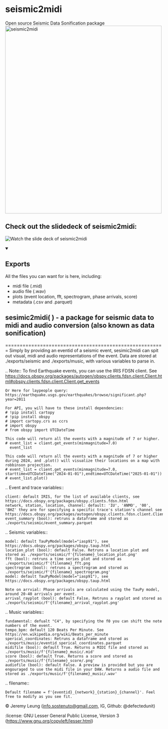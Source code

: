 # seismic2midi
Open source Seismic Data Sonification package
 <img src="https://drive.google.com/file/d/1wH5zO3oJbgf4mpPtG-R7om05Ikl-IDZk/view?usp=sharing" alt="seismic2midi" width="500" height="600"> 

## Check out the slidedeck of seismic2midi:
<p href="https://www.canva.com/design/DAGucwk1Nr4/n9h0uzL5_eqaWdwDu2hl8Q/watch?utlId=hc2aebcd539/"><img alt="Watch the slide deck of seismic2midi" title="Watch the slide deck of seismic2midi" src="https://www.freeiconspng.com/thumbs/video-icon/video-icon-1.png"/></p>



<details open> 
  <summary><h2>Exports</h2></summary>

  All the files you can want for is here, including:

  - midi file (.mid)
  - audio file (.wav)
  - plots (event location, fft, spectrogram, phase arrivals, score)
  - metadata (.csv and .parquet)  
</details>



## sesimic2midi( ) - a package for seismic data to midi and audio conversion (also known as data sonification)
=======================================================
Simply by providing an eventid of a seismic event, sesimic2midi can spit out visual, midi and audio representations of the event.
Data are stored at ./exports/seismic and ./exports/music, with various variables to parse in.

.. Note::
    To find Earthquake events, you can use the IRIS FDSN client.
    See https://docs.obspy.org/packages/autogen/obspy.clients.fdsn.client.Client.html#obspy.clients.fdsn.client.Client.get_events

    Or Here for laypeople query: https://earthquake.usgs.gov/earthquakes/browse/significant.php?year=2011

    For API, you will have to these install dependencies:
    # !pip install cartopy
    # !pip install obspy
    # import cartopy.crs as ccrs
    # import obspy
    # from obspy import UTCDateTime

    This code will return all the events with a magnitude of 7 or higher.
    # event_list = client.get_events(minmagnitude=7.0)
      event_list

    This code will return all the events with a magnitude of 7 or higher during 2024, and .plot() will visualize their locations on a map with robbinson projection.
    # event_list = client.get_events(minmagnitude=7.0, starttime=UTCDateTime("2024-01-01"),endtime=UTCDateTime("2025-01-01"))
    # event_list.plot()


.. Event and trace variables::

    client: default IRIS, for the list of available clients, see https://docs.obspy.org/packages/obspy.clients.fdsn.html
    network, station, location, channel: default: 'IU', 'ANMO', '00', 'BHZ' they are for specifying a specific trace's station's channel see https://docs.obspy.org/packages/autogen/obspy.clients.fdsn.client.Client.html#obspy.clients.fdsn.client.Client.get_waveforms
    event_summary (bool): retruns a dataframe and stored as ./exports/seismic/event_summary.parquet

.. Seismic variables::

    model: default TauPyModel(model="iasp91"), see https://docs.obspy.org/packages/obspy.taup.html
    location_plot (bool): default False. Retruns a location plot and stored as ./exports/seismic/f'{filename}_location_plot.png'
    fft (bool): retruns a time series plot and stored as ./exports/seismic/f'{filename}_fft.png
    spectrogram (bool): retruns a spectrogram and stored as ./exports/seismic/f'{filename}_spectrogram.png'
    model: default TauPyModel(model="iasp91"), see https://docs.obspy.org/packages/obspy.taup.html

    Note on arrvial: Phase arrivals are calculated using the TauPy model, around 20-40 arrivals per event.
    arrival_rayplot (bool): default False. Retruns a rayplot and stored as ./exports/seismic/f'{filename}_arrival_rayplot.png'

.. Music variables::

    fundamental: defualt "C4", by specifying the f0 you can shift the note numbers of the event.
    tempo_bpm: default 120 Beats Per Minute. See https://en.wikipedia.org/wiki/Beats_per_minute
    sperical_coordinates: Retruns a dataframe and stored as ./exports/music/eventid_sperical_coordinates.parquet
    midifile (bool): default True. Returns a MIDI file and stored as ./exports/music/f'{filename}_music/.mid'
    score (bool): default True. Returns a score and stored as ./exports/music/f'{filename}_score/.png'
    audiofile (bool): default False. A preview is provided but you are engouraged to use the midi file in your DAW. Returns a audio file and stored as ./exports/music/f'{filename}_music/.wav'

.. filename::

    Default filename = f'{eventid}_{network}_{station}_{channel}'. Feel free to modify as you see fit.


:copyright:
    Jeremy Leung (info.sostenuto@gmail.com, IG, Github: @defectedunit)

    
:license:
    GNU Lesser General Public License, Version 3
    (https://www.gnu.org/copyleft/lesser.html)
